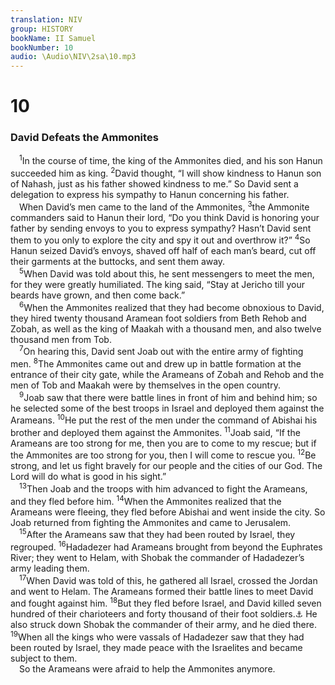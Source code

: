 ```yaml
---
translation: NIV
group: HISTORY
bookName: II Samuel 
bookNumber: 10
audio: \Audio\NIV\2sa\10.mp3
---
```


<div class="title"><h1>10</h1><h3>David Defeats the Ammonites </h3></div>
<span class="verse 2sa_10_1"> <sup>1</sup>In the course of time, the king of the Ammonites died, and his son Hanun succeeded him as king. </span>
<span class="verse 2sa_10_2"><sup>2</sup>David thought, “I will show kindness to Hanun son of Nahash, just as his father showed kindness to me.” So David sent a delegation to express his sympathy to Hanun concerning his father. <br/> When David’s men came to the land of the Ammonites, </span>
<span class="verse 2sa_10_3"><sup>3</sup>the Ammonite commanders said to Hanun their lord, “Do you think David is honoring your father by sending envoys to you to express sympathy? Hasn’t David sent them to you only to explore the city and spy it out and overthrow it?” </span>
<span class="verse 2sa_10_4"><sup>4</sup>So Hanun seized David’s envoys, shaved off half of each man’s beard, cut off their garments at the buttocks, and sent them away. <br/></span>
<span class="verse 2sa_10_5"> <sup>5</sup>When David was told about this, he sent messengers to meet the men, for they were greatly humiliated. The king said, “Stay at Jericho till your beards have grown, and then come back.” <br/></span>
<span class="verse 2sa_10_6"> <sup>6</sup>When the Ammonites realized that they had become obnoxious to David, they hired twenty thousand Aramean foot soldiers from Beth Rehob and Zobah, as well as the king of Maakah with a thousand men, and also twelve thousand men from Tob. <br/></span>
<span class="verse 2sa_10_7"> <sup>7</sup>On hearing this, David sent Joab out with the entire army of fighting men. </span>
<span class="verse 2sa_10_8"><sup>8</sup>The Ammonites came out and drew up in battle formation at the entrance of their city gate, while the Arameans of Zobah and Rehob and the men of Tob and Maakah were by themselves in the open country. <br/></span>
<span class="verse 2sa_10_9"> <sup>9</sup>Joab saw that there were battle lines in front of him and behind him; so he selected some of the best troops in Israel and deployed them against the Arameans. </span>
<span class="verse 2sa_10_10"><sup>10</sup>He put the rest of the men under the command of Abishai his brother and deployed them against the Ammonites. </span>
<span class="verse 2sa_10_11"><sup>11</sup>Joab said, “If the Arameans are too strong for me, then you are to come to my rescue; but if the Ammonites are too strong for you, then I will come to rescue you. </span>
<span class="verse 2sa_10_12"><sup>12</sup>Be strong, and let us fight bravely for our people and the cities of our God. The Lord will do what is good in his sight.” <br/></span>
<span class="verse 2sa_10_13"> <sup>13</sup>Then Joab and the troops with him advanced to fight the Arameans, and they fled before him. </span>
<span class="verse 2sa_10_14"><sup>14</sup>When the Ammonites realized that the Arameans were fleeing, they fled before Abishai and went inside the city. So Joab returned from fighting the Ammonites and came to Jerusalem. <br/></span>
<span class="verse 2sa_10_15"> <sup>15</sup>After the Arameans saw that they had been routed by Israel, they regrouped. </span>
<span class="verse 2sa_10_16"><sup>16</sup>Hadadezer had Arameans brought from beyond the Euphrates River; they went to Helam, with Shobak the commander of Hadadezer’s army leading them. <br/></span>
<span class="verse 2sa_10_17"> <sup>17</sup>When David was told of this, he gathered all Israel, crossed the Jordan and went to Helam. The Arameans formed their battle lines to meet David and fought against him. </span>
<span class="verse 2sa_10_18"><sup>18</sup>But they fled before Israel, and David killed seven hundred of their charioteers and forty thousand of their foot soldiers.<a data-toggle="tooltip" data-placement="bottom" title="Some Septuagint manuscripts (see also 1 Chron. 19:18); Hebrew horsemen">⚓</a> He also struck down Shobak the commander of their army, and he died there. </span>
<span class="verse 2sa_10_19"><sup>19</sup>When all the kings who were vassals of Hadadezer saw that they had been routed by Israel, they made peace with the Israelites and became subject to them. <br/> So the Arameans were afraid to help the Ammonites anymore. <br/></span>
